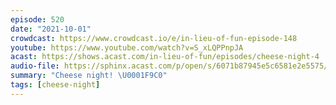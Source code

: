 ```yaml
---
episode: 520
date: "2021-10-01"
crowdcast: https://www.crowdcast.io/e/in-lieu-of-fun-episode-148
youtube: https://www.youtube.com/watch?v=S_xLQPPnpJA
acast: https://shows.acast.com/in-lieu-of-fun/episodes/cheese-night-4
audio-file: https://sphinx.acast.com/p/open/s/6071b87945e5c6581e2e5575/e/615b7bdcca24de0014fdb99c/media.mp3
summary: "Cheese night! \U0001F9C0"
tags: [cheese-night]
---
```

